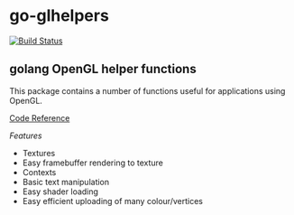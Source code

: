go-glhelpers
============

[![Build Status](https://secure.travis-ci.org/pwaller/go-glhelpers.png)](http://travis-ci.org/pwaller/go-glhelpers)

golang OpenGL helper functions
------------------------------

This package contains a number of functions useful for applications using OpenGL.

[Code Reference](http://go.pkgdoc.org/github.com/pwaller/go-glhelpers)

*Features*

* Textures
* Easy framebuffer rendering to texture
* Contexts
* Basic text manipulation
* Easy shader loading
* Easy efficient uploading of many colour/vertices
